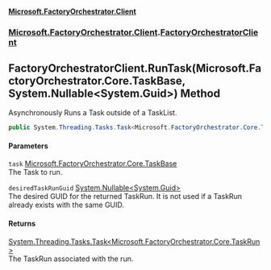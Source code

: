 #### [Microsoft.FactoryOrchestrator.Client](./Microsoft-FactoryOrchestrator-Client.md 'Microsoft.FactoryOrchestrator.Client')
### [Microsoft.FactoryOrchestrator.Client](./Microsoft-FactoryOrchestrator-Client.md 'Microsoft.FactoryOrchestrator.Client').[FactoryOrchestratorClient](./Microsoft-FactoryOrchestrator-Client-FactoryOrchestratorClient.md 'Microsoft.FactoryOrchestrator.Client.FactoryOrchestratorClient')
## FactoryOrchestratorClient.RunTask(Microsoft.FactoryOrchestrator.Core.TaskBase, System.Nullable&lt;System.Guid&gt;) Method
Asynchronously Runs a Task outside of a TaskList.  
```csharp
public System.Threading.Tasks.Task<Microsoft.FactoryOrchestrator.Core.TaskRun> RunTask(Microsoft.FactoryOrchestrator.Core.TaskBase task, System.Nullable<System.Guid> desiredTaskRunGuid=null);
```
#### Parameters
<a name='Microsoft-FactoryOrchestrator-Client-FactoryOrchestratorClient-RunTask(Microsoft-FactoryOrchestrator-Core-TaskBase_System-Nullable-System-Guid-)-task'></a>
`task` [Microsoft.FactoryOrchestrator.Core.TaskBase](./../../CoreLibrary/Microsoft-FactoryOrchestrator-Core-TaskBase 'Microsoft.FactoryOrchestrator.Core.TaskBase')  
The Task to run.  
  
<a name='Microsoft-FactoryOrchestrator-Client-FactoryOrchestratorClient-RunTask(Microsoft-FactoryOrchestrator-Core-TaskBase_System-Nullable-System-Guid-)-desiredTaskRunGuid'></a>
`desiredTaskRunGuid` [System.Nullable&lt;](https://docs.microsoft.com/en-us/dotnet/api/System.Nullable-1 'System.Nullable')[System.Guid](https://docs.microsoft.com/en-us/dotnet/api/System.Guid 'System.Guid')[&gt;](https://docs.microsoft.com/en-us/dotnet/api/System.Nullable-1 'System.Nullable')  
The desired GUID for the returned TaskRun. It is not used if a TaskRun already exists with the same GUID.  
  
#### Returns
[System.Threading.Tasks.Task&lt;](https://docs.microsoft.com/en-us/dotnet/api/System.Threading.Tasks.Task-1 'System.Threading.Tasks.Task')[Microsoft.FactoryOrchestrator.Core.TaskRun](./../../CoreLibrary/Microsoft-FactoryOrchestrator-Core-TaskRun 'Microsoft.FactoryOrchestrator.Core.TaskRun')[&gt;](https://docs.microsoft.com/en-us/dotnet/api/System.Threading.Tasks.Task-1 'System.Threading.Tasks.Task')  
The TaskRun associated with the run.  

